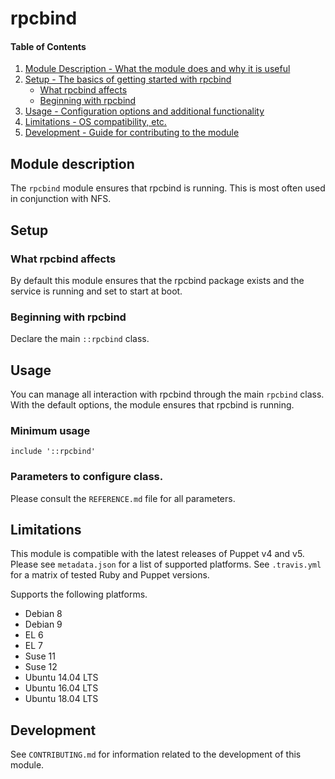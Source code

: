 # rpcbind

#### Table of Contents

1. [Module Description - What the module does and why it is useful](#module-description)
1. [Setup - The basics of getting started with rpcbind](#setup)
    * [What rpcbind affects](#what-rpcbind-affects)
    * [Beginning with rpcbind](#beginning-with-rpcbind)
1. [Usage - Configuration options and additional functionality](#usage)
1. [Limitations - OS compatibility, etc.](#limitations)
1. [Development - Guide for contributing to the module](#development)

## Module description

The `rpcbind` module ensures that rpcbind is running. This is most often used
in conjunction with NFS.

## Setup

### What rpcbind affects

By default this module ensures that the rpcbind package exists and the service
is running and set to start at boot.

### Beginning with rpcbind

Declare the main `::rpcbind` class.

## Usage

You can manage all interaction with rpcbind through the main `rpcbind` class.
With the default options, the module ensures that rpcbind is running.

### Minimum usage

```puppet
include '::rpcbind'
```

### Parameters to configure class.

Please consult the `REFERENCE.md` file for all parameters.

## Limitations

This module is compatible with the latest releases of Puppet v4 and v5. Please
see `metadata.json` for a list of supported platforms. See `.travis.yml` for a
matrix of tested Ruby and Puppet versions.

Supports the following platforms.

* Debian 8
* Debian 9
* EL 6
* EL 7
* Suse 11
* Suse 12
* Ubuntu 14.04 LTS
* Ubuntu 16.04 LTS
* Ubuntu 18.04 LTS

## Development

See `CONTRIBUTING.md` for information related to the development of this
module.

